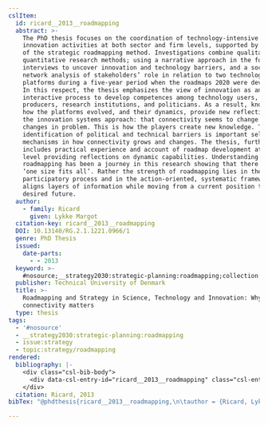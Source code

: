 ```yaml
---
cslItem:
  id: ricard__2013__roadmapping
  abstract: >-
    The PhD thesis focuses on the coordination of technology-intensive
    innovation activities at both sector and firm levels, supported by the use
    of the strategic roadmapping method. Investigations combine qualitative and
    quantitative research methods; using a narrative approach in the form of
    interviews to uncover innovation and technology barriers, and a social
    network analysis of stakeholders’ role in relation to two technology
    platforms during a five-year period when the roadmaps 2020 were developed.
    In this respect, the thesis emphasizes the view of innovation as an
    interactive process to develop competences among technology users,
    producers, research institutions, and politicians. As a result, knowledge on
    how the platforms evolved, and their dynamics, provide new reflections on
    the innovation systems approach: that connectivity seems to change along the
    changes in problem. This is how the players create new knowledge. Thus, the
    identification of political and technical barriers is important selection
    mechanisms in how connectivity grows and changes. The thesis, furthermore,
    includes practical experience and account of roadmap development at the firm
    level providing reflections on dynamic capabilities. Understanding
    roadmapping has been a journey in this research showing that there is no
    ‘one size fits all’. Rather the strength of roadmapping lies in the
    participatory process and in the action-oriented, systematic framework that
    aligns layers of information while moving from a current position to a
    desired future.
  author:
    - family: Ricard
      given: Lykke Margot
  citation-key: ricard__2013__roadmapping
  DOI: 10.13140/RG.2.1.1221.0966/1
  genre: PhD Thesis
  issued:
    date-parts:
      - - 2013
  keyword: >-
    #nosource;__strategy2030:strategic-planning:roadmapping;collection::strategy::roadmapping
  publisher: Technical University of Denmark
  title: >-
    Roadmapping and Strategy in Science, Technology and Innovation: Why
    connectivity matters
  type: thesis
tags:
  - '#nosource'
  - __strategy2030:strategic-planning:roadmapping
  - issue:strategy
  - topic:strategy/roadmapping
rendered:
  bibliography: |-
    <div class="csl-bib-body">
      <div data-csl-entry-id="ricard__2013__roadmapping" class="csl-entry">Ricard, L.M. 2013 <i>Roadmapping and Strategy in Science, Technology and Innovation: Why connectivity matters</i>. PhD Thesis. Technical University of Denmark. doi:10.13140/RG.2.1.1221.0966/1.</div>
    </div>
  citation: Ricard, 2013
bibTex: "@phdthesis{ricard__2013__roadmapping,\n\tauthor = {Ricard, Lykke Margot},\n\tyear = {2013},\n\tschool = {Technical University of Denmark},\n\ttitle = {Roadmapping and {Strategy} in {Science}, {Technology} and {Innovation}: Why connectivity matters},\n}\n\n"

---
```

